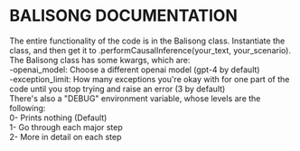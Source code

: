 # BALISONG DOCUMENTATION
The entire functionality of the code is in the Balisong class. Instantiate the class, and then get it to .performCausalInference(your_text, your_scenario).  
The Balisong class has some kwargs, which are:  
-openai_model: Choose a different openai model (gpt-4 by default)  
-exception_limit: How many exceptions you're okay with for one part of the code until you stop trying and raise an error (3 by default)  
There's also a "DEBUG" environment variable, whose levels are the following:  
0- Prints nothing (Default)  
1- Go through each major step   
2- More in detail on each step  
